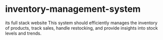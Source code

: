 # inventory-management-system
its full stack website This system should efficiently manages the inventory of products, track sales, handle restocking, and provide insights into stock levels and trends.

